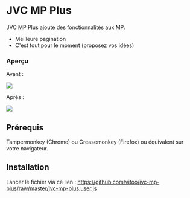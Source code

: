 # JVC MP Plus
JVC MP Plus ajoute des fonctionnalités aux MP.

- Meilleure pagination
- C'est tout pour le moment (proposez vos idées)

### Aperçu 
Avant : 

![](http://puu.sh/tFFgv/f2605a6cde.png)

Après :

![](http://puu.sh/tFFck/c99f15a630.png)

## Prérequis

Tampermonkey (Chrome) ou Greasemonkey (Firefox) ou équivalent sur votre navigateur. 

## Installation

Lancer le fichier via ce lien : https://github.com/vitoo/jvc-mp-plus/raw/master/jvc-mp-plus.user.js

